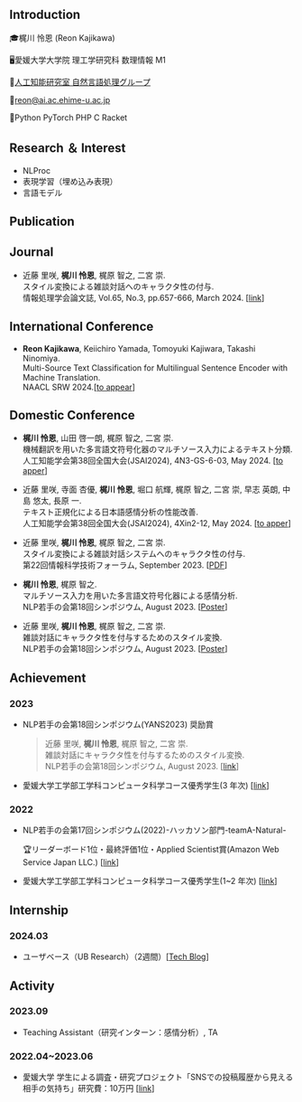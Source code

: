 ## Introduction
:mortar_board:梶川 怜恩 (Reon Kajikawa)

🖥️愛媛大学大学院 理工学研究科 数理情報 M1

:microscope:[人工知能研究室 自然言語処理グループ](https://sites.google.com/view/ehime-nlp/)

:postbox:reon@ai.ac.ehime-u.ac.jp

:bug:Python PyTorch PHP C Racket

## Research ＆ Interest
- NLProc
- 表現学習（埋め込み表現）
- 言語モデル

## Publication

## Journal
- 近藤 里咲, **梶川 怜恩**, 梶原 智之, 二宮 崇. <br>
スタイル変換による雑談対話へのキャラクタ性の付与. <br>
情報処理学会論文誌, Vol.65, No.3, pp.657-666, March 2024. [[link](https://ipsj.ixsq.nii.ac.jp/ej/?action=pages_view_main&active_action=repository_view_main_item_detail&item_id=233361&item_no=1&page_id=13&block_id=8)]

## International Conference
- **Reon Kajikawa**, Keiichiro Yamada, Tomoyuki Kajiwara, Takashi Ninomiya. <br>
Multi-Source Text Classification for Multilingual Sentence Encoder with Machine Translation. <br>
NAACL SRW 2024.[[to appear](https://naacl2024-srw.github.io/)]

## Domestic Conference
- **梶川 怜恩**, 山田 啓一朗, 梶原 智之, 二宮 崇. <br>
機械翻訳を用いた多言語文符号化器のマルチソース入力によるテキスト分類. <br>
人工知能学会第38回全国大会(JSAI2024), 4N3-GS-6-03, May 2024. [[to apper](https://confit.atlas.jp/guide/event/jsai2024/subject/4N3-GS-6-03/tables?cryptoId=)] <!-- \[[PDF](URL)\] -->

- 近藤 里咲, 寺面 杏優, **梶川 怜恩**, 堀口 航輝, 梶原 智之, 二宮 崇, 早志 英朗, 中島 悠太, 長原 一. <br>
テキスト正規化による日本語感情分析の性能改善. <br>
人工知能学会第38回全国大会(JSAI2024), 4Xin2-12, May 2024. [[to apper](https://confit.atlas.jp/guide/event/jsai2024/subject/4Xin2-12/tables?cryptoId=)] <!-- \[[PDF](URL)\] -->

- 近藤 里咲, **梶川 怜恩**, 梶原 智之, 二宮 崇. <br>
スタイル変換による雑談対話システムへのキャラクタ性の付与. <br>
第22回情報科学技術フォーラム, September 2023. [[PDF](https://moguranosenshi.sakura.ne.jp/publications/fit2023-kondo.pdf)] <!-- \[[PDF](URL)\] -->

- **梶川 怜恩**, 梶原 智之. <br>
マルチソース入力を用いた多言語文符号化器による感情分析. <br>
NLP若手の会第18回シンポジウム, August 2023. [[Poster](https://github.com/Lemond-sp/Lemond-sp/blob/main/yans23_poster.pdf)] <!-- \[[PDF](URL)\] -->

- 近藤 里咲, **梶川 怜恩**, 梶原 智之, 二宮 崇. <br>
雑談対話にキャラクタ性を付与するためのスタイル変換. <br>
NLP若手の会第18回シンポジウム, August 2023. [[Poster](https://github.com/Lemond-sp/Lemond-sp/blob/main/yans23_poster_kondo.pdf)] <!-- \[[PDF](URL)\] -->

## Achievement
### 2023
- NLP若手の会第18回シンポジウム(YANS2023) 奨励賞
  > 近藤 里咲, **梶川 怜恩**, 梶原 智之, 二宮 崇. <br>
  > 雑談対話にキャラクタ性を付与するためのスタイル変換. <br>
  > NLP若手の会第18回シンポジウム, August 2023. [[link](https://yans.anlp.jp/entry/award)]

- 愛媛大学工学部工学科コンピュータ科学コース優秀学生(3 年次) [[link](https://www.cs.ehime-u.ac.jp/%E5%9C%A8%E5%AD%A6%E7%94%9F%E3%81%AE%E6%96%B9/%E5%84%AA%E7%A7%80%E5%AD%A6%E7%94%9F%E8%A1%A8%E5%BD%B0%E5%88%B6%E5%BA%A6/)]

### 2022
- NLP若手の会第17回シンポジウム(2022)-ハッカソン部門-teamA-Natural-

  :trophy:リーダーボード1位・最終評価1位・Applied Scientist賞(Amazon Web Service Japan LLC.) [[link](https://yans.anlp.jp/entry/yans2022report)]

- 愛媛大学工学部工学科コンピュータ科学コース優秀学生(1~2 年次) [[link](https://www.cs.ehime-u.ac.jp/%E5%9C%A8%E5%AD%A6%E7%94%9F%E3%81%AE%E6%96%B9/%E5%84%AA%E7%A7%80%E5%AD%A6%E7%94%9F%E8%A1%A8%E5%BD%B0%E5%88%B6%E5%BA%A6/)]

## Internship
### 2024.03
- ユーザベース（UB Research）（2週間）[[Tech Blog](https://tech.uzabase.com/entry/2024/04/02/173958)]
## Activity
### 2023.09
- Teaching Assistant（研究インターン：感情分析）, TA

### 2022.04~2023.06
- 愛媛大学 学生による調査・研究プロジェクト「SNSでの投稿履歴から見える相手の気持ち」研究費：10万円 [[link](https://www.ehime-u.ac.jp/tp_20230626_projecte/)]
<!--
**Lemond-sp/Lemond-sp** is a ✨ _special_ ✨ repository because its `README.md` (this file) appears on your GitHub profile.

Here are some ideas to get you started:
[![LEON's GitHub stats](https://github-readme-stats.vercel.app/api?username=Lemond-sp&theme=vue-dark&show_icons=true)](https://github.com/Lemond-sp/)

[![Top Langs](https://github-readme-stats.vercel.app/api/top-langs/?username=Lemond-sp&theme=vue-dark&show_icons=true&layout=compact)](https://github.com/Lemond-sp/)
[![Twitter: kLeon496](https://img.shields.io/twitter/follow/kLeon496?style=social)](https://twitter.com/kLeon496)
- 🔭 こんに
- 🌱 I’m currently learning ...
- 👯 I’m looking to collaborate on ...a
- 🤔 I’m looking for help with ...
- 💬 Ask me about ...
- 📫 How to reach me: ...
- 😄 Pronouns: ...
- ⚡ Fun fact: ...
-->

